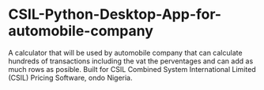 # CSIL-Python-Desktop-App-for-automobile-company
A calculator that will be used by automobile company that can calculate hundreds of transactions including the vat the perventages and can add as much rows as posible.
Built for CSIL Combined System International Limited (CSIL) Pricing Software, ondo Nigeria.
